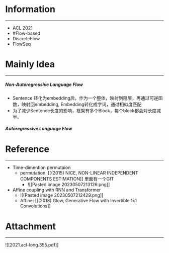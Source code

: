 # Information
---
- ACL 2021
- #Flow-based
- DiscreteFlow
- FlowSeq

# Mainly Idea
---
##### Non-Autoregressive Language Flow
- Sentence 转化为embedding后，作为一个整体，映射到隐层，再通过可逆函数，映射回embedding, Embedding转化成字词，通过相似度匹配
- 为了减少Sentence长度的影响，框架有多个Block，每个block都会对长度减半。

##### Autoregressive Language Flow


# Reference
---
- Time-dimention permutaion
	- permutation: [[(2015) NICE, NON-LINEAR INDEPENDENT COMPONENTS ESTIMATION]] 里面有一个GIT
		- ![[Pasted image 20230507213126.png]]
- Affine coupling with RNN and Transformer
	- ![[Pasted image 20230507212429.png]]
	- Affine: [[(2018) Glow, Generative Flow with Invertible 1x1 Convolutions]]

# Attachment
---
![[2021.acl-long.355.pdf]]